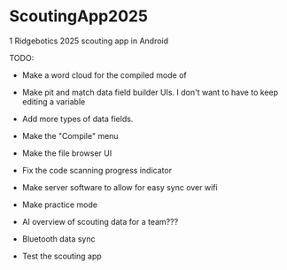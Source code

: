 # ScoutingApp2025
1 Ridgebotics 2025 scouting app in Android

TODO:
- Make a word cloud for the compiled mode of 
- Make pit and match data field builder UIs. I don't want to have to keep editing a variable

- Add more types of data fields.
- Make the "Compile" menu
- Make the file browser UI
- Fix the code scanning progress indicator

- Make server software to allow for easy sync over wifi
- Make practice mode
- AI overview of scouting data for a team???
- Bluetooth data sync
- Test the scouting app